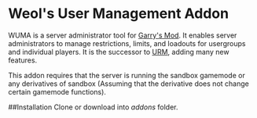 # Weol's User Management Addon
WUMA is a server administrator tool for [Garry's Mod](http://www.garrysmod.com/). It enables server administrators to manage restrictions, limits, and loadouts for usergroups and individual players. It is the successor to [URM](https://github.com/Weol/URM), adding many new features.

This addon requires that the server is running the sandbox gamemode or any derivatives of sandbox (Assuming that the derivative does not change certain gamemode functions).

##Installation
Clone or download into _addons_ folder.
